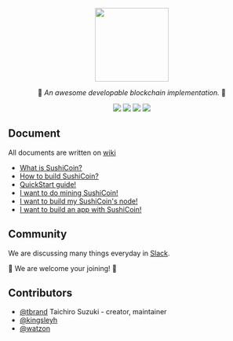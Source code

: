 <p align="center">
  <img src="https://raw.githubusercontent.com/SushiCoinHQ/SushiCoin/master/imgs/sushicoin.png" width="150" height="150" />
</p1>

<p align="center">🍣 <i>An awesome developable blockchain implementation.</i> 🍣</p>

<p align="center"><a href="https://travis-ci.org/SushiCoinHQ/SushiCoin"><img src="https://travis-ci.org/SushiCoinHQ/SushiCoin.svg?branch=master"></a> 
<a href="https://sushicoin.xyz/viewType.html?buildTypeId=SushiCoin_1MainBuild&guest=1">
<img src="https://sushicoin.xyz/app/rest/builds/buildType:(id:SushiCoin_1MainBuild)/statusIcon"/></a>
<a href="https://goo.gl/64aVeY"><img src="https://img.shields.io/badge/slack-join-orange.svg"></a>  <a href="https://github.com/SushiCoinHQ/SushiCoin/wiki"><img src="https://img.shields.io/badge/document-wiki-yellow.svg"></a></p>

## Document

All documents are written on [wiki](https://github.com/SushiCoinHQ/SushiCoin/wiki)

* [What is SushiCoin?](https://github.com/SushiCoinHQ/SushiCoin/wiki/What-is-SushiCoin%3F)
* [How to build SushiCoin?](https://github.com/SushiCoinHQ/SushiCoin/wiki/How-to-build-SushiCoin%3F)
* [QuickStart guide!](https://github.com/SushiCoinHQ/SushiCoin/wiki/SushiCoin-QuickStart)
* [I want to do mining SushiCoin!](https://github.com/SushiCoinHQ/SushiCoin/wiki/Mining-SushiCoin)
* [I want to build my SushiCoin's node!](https://github.com/SushiCoinHQ/SushiCoin/wiki/Build-SushiCoin's-node)
* [I want to build an app with SushiCoin!](https://github.com/SushiCoinHQ/SushiCoin/wiki/SushiCoin's-API)

## Community

We are discussing many things everyday in [Slack](https://goo.gl/MnBKcy).

🍣 We are welcome your joining! 🍣

## Contributors
- [@tbrand](https://github.com/tbrand) Taichiro Suzuki - creator, maintainer
- [@kingsleyh](https://github.com/kingsleyh)
- [@watzon](https://github.com/watzon)
